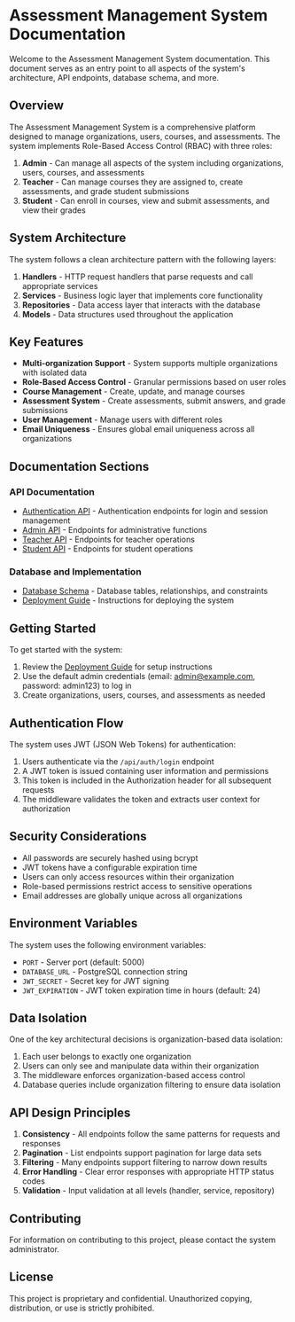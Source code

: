 # Assessment Management System Documentation

Welcome to the Assessment Management System documentation. This document serves as an entry point to all aspects of the system's architecture, API endpoints, database schema, and more.

## Overview

The Assessment Management System is a comprehensive platform designed to manage organizations, users, courses, and assessments. The system implements Role-Based Access Control (RBAC) with three roles:

1. **Admin** - Can manage all aspects of the system including organizations, users, courses, and assessments
2. **Teacher** - Can manage courses they are assigned to, create assessments, and grade student submissions
3. **Student** - Can enroll in courses, view and submit assessments, and view their grades

## System Architecture

The system follows a clean architecture pattern with the following layers:

1. **Handlers** - HTTP request handlers that parse requests and call appropriate services
2. **Services** - Business logic layer that implements core functionality
3. **Repositories** - Data access layer that interacts with the database
4. **Models** - Data structures used throughout the application

## Key Features

- **Multi-organization Support** - System supports multiple organizations with isolated data
- **Role-Based Access Control** - Granular permissions based on user roles
- **Course Management** - Create, update, and manage courses
- **Assessment System** - Create assessments, submit answers, and grade submissions
- **User Management** - Manage users with different roles
- **Email Uniqueness** - Ensures global email uniqueness across all organizations

## Documentation Sections

### API Documentation

- [Authentication API](auth-api.md) - Authentication endpoints for login and session management
- [Admin API](admin-api.md) - Endpoints for administrative functions
- [Teacher API](teacher-api.md) - Endpoints for teacher operations
- [Student API](student-api.md) - Endpoints for student operations

### Database and Implementation

- [Database Schema](database-schema.md) - Database tables, relationships, and constraints
- [Deployment Guide](deployment.md) - Instructions for deploying the system

## Getting Started

To get started with the system:

1. Review the [Deployment Guide](deployment.md) for setup instructions
2. Use the default admin credentials (email: admin@example.com, password: admin123) to log in
3. Create organizations, users, courses, and assessments as needed

## Authentication Flow

The system uses JWT (JSON Web Tokens) for authentication:

1. Users authenticate via the `/api/auth/login` endpoint
2. A JWT token is issued containing user information and permissions
3. This token is included in the Authorization header for all subsequent requests
4. The middleware validates the token and extracts user context for authorization

## Security Considerations

- All passwords are securely hashed using bcrypt
- JWT tokens have a configurable expiration time
- Users can only access resources within their organization
- Role-based permissions restrict access to sensitive operations
- Email addresses are globally unique across all organizations

## Environment Variables

The system uses the following environment variables:

- `PORT` - Server port (default: 5000)
- `DATABASE_URL` - PostgreSQL connection string
- `JWT_SECRET` - Secret key for JWT signing
- `JWT_EXPIRATION` - JWT token expiration time in hours (default: 24)

## Data Isolation

One of the key architectural decisions is organization-based data isolation:

1. Each user belongs to exactly one organization
2. Users can only see and manipulate data within their organization
3. The middleware enforces organization-based access control
4. Database queries include organization filtering to ensure data isolation

## API Design Principles

1. **Consistency** - All endpoints follow the same patterns for requests and responses
2. **Pagination** - List endpoints support pagination for large data sets
3. **Filtering** - Many endpoints support filtering to narrow down results
4. **Error Handling** - Clear error responses with appropriate HTTP status codes
5. **Validation** - Input validation at all levels (handler, service, repository)

## Contributing

For information on contributing to this project, please contact the system administrator.

## License

This project is proprietary and confidential. Unauthorized copying, distribution, or use is strictly prohibited.